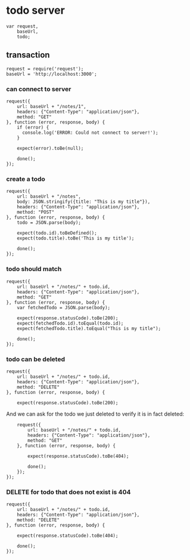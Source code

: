# todo server

    var request,
        baseUrl,
        todo;

## transaction

    request = require('request');
    baseUrl = 'http://localhost:3000';

### can connect to server

    request({
        url: baseUrl + "/notes/1",
        headers: {"Content-Type": "application/json"},
        method: "GET"
    }, function (error, response, body) {
        if (error) {
          console.log('ERROR: Could not connect to server!');
        }

        expect(error).toBe(null);

        done();
    });

### create a todo

    request({
        url: baseUrl + "/notes",
        body: JSON.stringify({title: "This is my title"}),
        headers: {"Content-Type": "application/json"},
        method: "POST"
    }, function (error, response, body) {
        todo = JSON.parse(body);

        expect(todo.id).toBeDefined();
        expect(todo.title).toBe('This is my title');

        done();
    });

### todo should match

    request({
        url: baseUrl + "/notes/" + todo.id,
        headers: {"Content-Type": "application/json"},
        method: "GET"
    }, function (error, response, body) {
        var fetchedTodo = JSON.parse(body);

        expect(response.statusCode).toBe(200);
        expect(fetchedTodo.id).toEqual(todo.id);
        expect(fetchedTodo.title).toEqual("This is my title");

        done();
    });

### todo can be deleted

    request({
        url: baseUrl + "/notes/" + todo.id,
        headers: {"Content-Type": "application/json"},
        method: "DELETE"
    }, function (error, response, body) {

        expect(response.statusCode).toBe(200);

And we can ask for the todo we just deleted to verify it is in fact
deleted:

        request({
            url: baseUrl + "/notes/" + todo.id,
            headers: {"Content-Type": "application/json"},
            method: "GET"
        }, function (error, response, body) {

            expect(response.statusCode).toBe(404);

            done();
        });
    });

### DELETE for todo that does not exist is 404

    request({
        url: baseUrl + "/notes/" + todo.id,
        headers: {"Content-Type": "application/json"},
        method: "DELETE"
    }, function (error, response, body) {

        expect(response.statusCode).toBe(404);

        done();
    });

